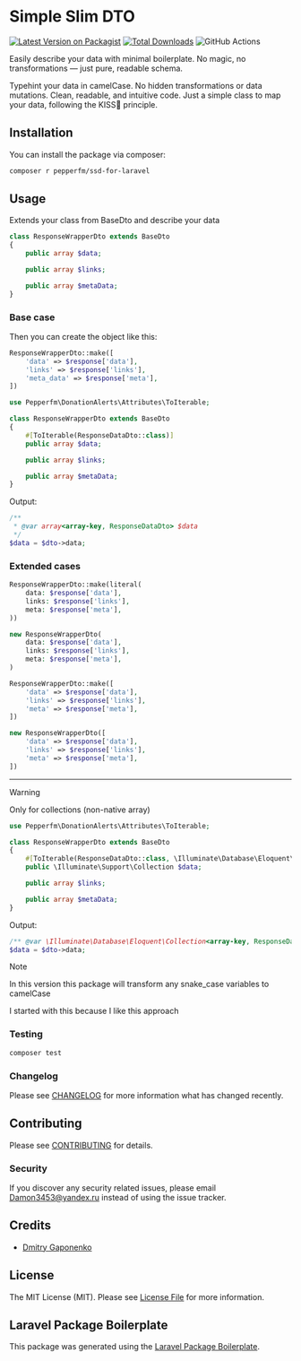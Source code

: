 # Simple Slim DTO

[![Latest Version on Packagist](https://img.shields.io/packagist/v/pepperfm/ssd-for-laravel.svg?style=flat-square)](https://packagist.org/packages/pepperfm/ssd-for-laravel)
[![Total Downloads](https://img.shields.io/packagist/dt/pepperfm/ssd-for-laravel.svg?style=flat-square)](https://packagist.org/packages/pepperfm/ssd-for-laravel)
![GitHub Actions](https://github.com/pepperfm/ssd-for-laravel/actions/workflows/main.yml/badge.svg)

Easily describe your data with minimal boilerplate.
No magic, no transformations — just pure, readable schema.

Typehint your data in camelCase.
No hidden transformations or data mutations.
Clean, readable, and intuitive code.
Just a simple class to map your data, following the KISS💋 principle.

## Installation

You can install the package via composer:

```bash
composer r pepperfm/ssd-for-laravel
```

## Usage

Extends your class from BaseDto and describe your data
```php
class ResponseWrapperDto extends BaseDto
{
    public array $data;

    public array $links;

    public array $metaData;
}
```

### Base case
Then you can create the object like this:
```php
ResponseWrapperDto::make([
    'data' => $response['data'],
    'links' => $response['links'],
    'meta_data' => $response['meta'],
])
```
```php
use Pepperfm\DonationAlerts\Attributes\ToIterable;

class ResponseWrapperDto extends BaseDto
{
    #[ToIterable(ResponseDataDto::class)]
    public array $data;

    public array $links;

    public array $metaData;
}
```
Output:
```php
/**
 * @var array<array-key, ResponseDataDto> $data 
 */
$data = $dto->data;
```

### Extended cases
```php
ResponseWrapperDto::make(literal(
    data: $response['data'],
    links: $response['links'],
    meta: $response['meta'],
))
```
```php
new ResponseWrapperDto(
    data: $response['data'],
    links: $response['links'],
    meta: $response['meta'],
)
```
```php
ResponseWrapperDto::make([
    'data' => $response['data'],
    'links' => $response['links'],
    'meta' => $response['meta'],
])
```
```php
new ResponseWrapperDto([
    'data' => $response['data'],
    'links' => $response['links'],
    'meta' => $response['meta'],
])
```
---
> [!WARNING]
> Only for collections (non-native array)

```php
use Pepperfm\DonationAlerts\Attributes\ToIterable;

class ResponseWrapperDto extends BaseDto
{
    #[ToIterable(ResponseDataDto::class, \Illuminate\Database\Eloquent\Collection::class)]
    public \Illuminate\Support\Collection $data;

    public array $links;

    public array $metaData;
}
```
Output:
```php
/** @var \Illuminate\Database\Eloquent\Collection<array-key, ResponseDataDto> $data */
$data = $dto->data;
```

> [!NOTE]
> In this version this package will transform any snake_case variables to camelCase
>
> I started with this because I like this approach

### Testing

```bash
composer test
```

### Changelog

Please see [CHANGELOG](CHANGELOG.md) for more information what has changed recently.

## Contributing

Please see [CONTRIBUTING](CONTRIBUTING.md) for details.

### Security

If you discover any security related issues, please email Damon3453@yandex.ru instead of using the issue tracker.

## Credits

-   [Dmitry Gaponenko](https://pepperfm.com)

## License

The MIT License (MIT). Please see [License File](LICENSE.md) for more information.

## Laravel Package Boilerplate

This package was generated using the [Laravel Package Boilerplate](https://laravelpackageboilerplate.com).

